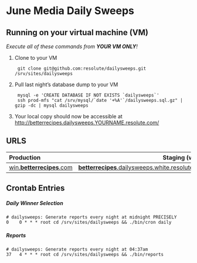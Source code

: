 # June Media Daily Sweeps

## Running on your virtual machine (VM)

*Execute all of these commands from **YOUR VM ONLY**!*

1. Clone to your VM

        git clone git@github.com:resolute/dailysweeps.git /srv/sites/dailysweeps

2. Pull last night’s database dump to your VM

        mysql -e 'CREATE DATABASE IF NOT EXISTS `dailysweeps`'
        ssh prod-mfs "cat /srv/mysql/`date '+%A'`/dailysweeps.sql.gz" | gzip -dc | mysql dailysweeps

3. Your local copy should now be accessible at http://betterrecipes.dailysweeps.YOURNAME.resolute.com/


## URLS

| Production                                                     | Staging (white)                                                                                        |
|:---------------------------------------------------------------|-------------------------------------------------------------------------------------------------------:|
| [win.**betterrecipes**.com](http://win.betterrecipes.com/)     | [**betterrecipes**.dailysweeps.white.resolute.com](http://betterrecipes.dailysweeps.white.resolute.com/) |


## Crontab Entries

##### Daily Winner Selection

    # dailysweeps: Generate reports every night at midnight PRECISELY
    0    0 * * * root cd /srv/sites/dailysweeps && ./bin/cron daily

##### Reports

    # dailysweeps: Generate reports every night at 04:37am
    37   4 * * * root cd /srv/sites/dailysweeps && ./bin/reports

